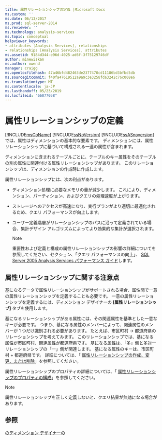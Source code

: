 ```yaml
---
title: 属性リレーションシップの定義 |Microsoft Docs
ms.custom: ''
ms.date: 06/13/2017
ms.prod: sql-server-2014
ms.reviewer: ''
ms.technology: analysis-services
ms.topic: conceptual
helpviewer_keywords:
- attributes [Analysis Services], relationships
- relationships [Analysis Services], attributes
ms.assetid: 9184d344-e96d-4025-ad6f-3f75129746df
author: minewiskan
ms.author: owend
manager: craigg
ms.openlocfilehash: 47a46bfd482463de2377470cd11186bd3bfbd5db
ms.sourcegitcommit: f40fa47619512a9a9c3e3258fda3242c76c008e6
ms.translationtype: MT
ms.contentlocale: ja-JP
ms.lasthandoff: 05/23/2019
ms.locfileid: "66077058"
---
```

# <a name="define-attribute-relationships"></a>属性リレーションシップの定義
  [!INCLUDE[msCoName](../../includes/msconame-md.md)] [!INCLUDE[ssNoVersion](../../includes/ssnoversion-md.md)] [!INCLUDE[ssASnoversion](../../includes/ssasnoversion-md.md)] では、属性はディメンションの基本的な要素です。 ディメンションには、属性リレーションシップに基づいて構成される一連の属性が含まれます。  
  
 ディメンションに含まれるテーブルごとに、テーブルのキー属性をそのテーブルの別の属性に関連付ける属性リレーションシップがあります。 このリレーションシップは、ディメンションの作成時に作成します。  
  
 属性リレーションシップには、次の利点があります。  
  
-   ディメンション処理に必要なメモリの量が減少します。 これにより、ディメンション、パーティション、およびクエリの処理速度が上がります。  
  
-   ストレージへのアクセスが高速になり、実行プランがより適切に最適化されるため、クエリ パフォーマンスが向上します。  
  
-   ユーザー定義階層がリレーションシップのパスに沿って定義されている場合、集計デザイン アルゴリズムによってより効果的な集計が選択されます。  
  
    > [!NOTE]  
    >  重要性および定義と構成の属性リレーションシップの影響の詳細についてを参照してください、セクション、「クエリ パフォーマンスの向上」、 [SQL Server 2005 Analysis Services パフォーマンス ガイド](https://docsbay.net/Microsoft-SQL-Server-2005-Analysis-Services-Performance-Guide)します。  
  
## <a name="attribute-relationship-considerations"></a>属性リレーションシップに関する注意点  
 基になるデータで属性リレーションシップがサポートされる場合、属性間で一意の属性リレーションシップを定義することも必要です。 一意の属性リレーションシップを定義するには、ディメンション デザイナーの **[属性リレーションシップ]** タブを使用します。  
  
 基になるリレーションシップがある属性には、その関連属性を基準とした一意なキーが必要です。 つまり、基になる属性のメンバーによって、関連属性のメンバーが 1 つだけ識別される必要があります。 たとえば、市区町村 -> 都道府県のリレーションシップを考えてみます。 このリレーションシップでは、基になる属性が市区町村、関連属性が都道府県です。 基になる属性は、「多」側と多対一リレーションシップの「一」側が関連します。 基になる属性のキーは、市区町村 + 都道府県です。 詳細については、「 [属性リレーションシップの作成、変更、または削除](attribute-relationships-create-modify-or-delete-relationship.md)」を参照してください。  
  
 属性リレーションシップのプロパティの詳細については、「 [属性リレーションシップのプロパティの構成](attribute-relationships-configure-attribute-properties.md)」を参照してください。  
  
> [!NOTE]  
>  属性リレーションシップを正しく定義しないと、クエリ結果が無効になる場合があります。  
  
## <a name="see-also"></a>参照  
 [のディメンション デザイナーの](../multidimensional-models-olap-logical-dimension-objects/attribute-relationships.md)  
  
  
